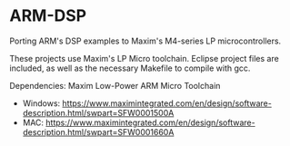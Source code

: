 # ARM-DSP
Porting ARM's DSP examples to Maxim's M4-series LP microcontrollers.

These projects use Maxim's LP Micro toolchain.  Eclipse project files are included, as well as the necessary Makefile to compile with gcc.

Dependencies:
Maxim Low-Power ARM Micro Toolchain
- Windows: https://www.maximintegrated.com/en/design/software-description.html/swpart=SFW0001500A
- MAC: https://www.maximintegrated.com/en/design/software-description.html/swpart=SFW0001660A
